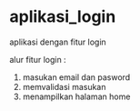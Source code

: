 # aplikasi_login
aplikasi dengan fitur login

alur fitur login :
1. masukan email dan pasword
2. memvalidasi masukan
3. menampilkan halaman home
